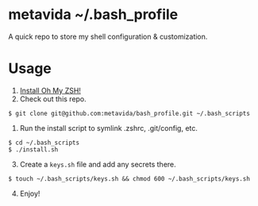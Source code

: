 # metavida ~/.bash_profile

A quick repo to store my shell configuration & customization.

# Usage

1. [Install Oh My ZSH!](https://ohmyz.sh/#install)
1. Check out this repo.
```
$ git clone git@github.com:metavida/bash_profile.git ~/.bash_scripts
```
1. Run the install script to symlink .zshrc, .git/config, etc.
```
$ cd ~/.bash_scripts
$ ./install.sh
```
3. Create a `keys.sh` file and add any secrets there.
```
$ touch ~/.bash_scripts/keys.sh && chmod 600 ~/.bash_scripts/keys.sh
```
4. Enjoy!
